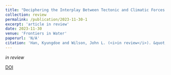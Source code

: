 ```yaml
---
title: "Deciphering the Interplay Between Tectonic and Climatic Forces on Hydrologic Connectivity in the Evolving Landscapes"
collection: review
permalink: /publication/2023-11-30-1
excerpt: 'article in review'
date: 2023-11-30
venue: 'Frontiers in Water'
paperurl: 'N/A'
citation: 'Han, Kyungdoe and Wilson, John L. (<i>in review</i>). &quot;Deciphering the Interplay Between Tectonic and Climatic Forces on Hydrologic Connectivity in the Evolving Landscapes.&quot; <i>Frontiers in Water</i>.'
---
```

<i>in review</i>

[DOI](N/A)


